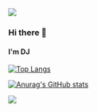 <img src="https://capsule-render.vercel.app/api?type=waving&color=BDBDC8&height=150&section=header" />

### Hi there 👋
#### I'm DJ

[![Top Langs](https://github-readme-stats.vercel.app/api/top-langs/?username=LXXDJ)](https://github.com/anuraghazra/github-readme-stats)

[![Anurag's GitHub stats](https://github-readme-stats.vercel.app/api?username=LXXDJ)](https://github.com/anuraghazra/github-readme-stats)


<img src="https://capsule-render.vercel.app/api?type=waving&color=BDBDC8&height=150&section=footer" />
